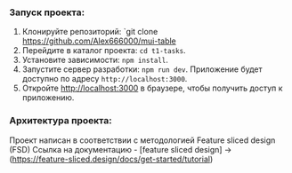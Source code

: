 ### Запуск проекта:

1. Клонируйте репозиторий: `git clone https://github.com/Alex666000/mui-table
2. Перейдите в каталог проекта: `cd t1-tasks`.
3. Установите зависимости: `npm install`.
4. Запустите сервер разработки: `npm run dev`.
   Приложение будет доступно по адресу `http://localhost:3000`.
5. Откройте [http://localhost:3000](http://localhost:3000) в браузере, чтобы получить доступ к приложению.

### Архитектура проекта:

Проект написан в соответствии с методологией Feature sliced design (FSD)
Ссылка на документацию - [feature sliced design] -> (https://feature-sliced.design/docs/get-started/tutorial)
